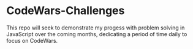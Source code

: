# CodeWars-Challenges
This repo will seek to demonstrate my progess with problem solving in JavaScript over the coming months, dedicating a period of time daily to focus on CodeWars.
